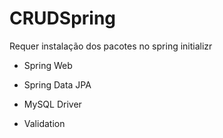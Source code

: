 # CRUDSpring

Requer instalação dos pacotes no spring initializr

- Spring Web

- Spring Data JPA

- MySQL Driver

- Validation
